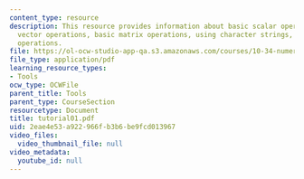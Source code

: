 ```yaml
---
content_type: resource
description: This resource provides information about basic scalar operations, basic
  vector operations, basic matrix operations, using character strings, and basic mathematical
  operations.
file: https://ol-ocw-studio-app-qa.s3.amazonaws.com/courses/10-34-numerical-methods-applied-to-chemical-engineering-fall-2005/2eae4e53a922966fb3b6be9fcd013967_tutorial01.pdf
file_type: application/pdf
learning_resource_types:
- Tools
ocw_type: OCWFile
parent_title: Tools
parent_type: CourseSection
resourcetype: Document
title: tutorial01.pdf
uid: 2eae4e53-a922-966f-b3b6-be9fcd013967
video_files:
  video_thumbnail_file: null
video_metadata:
  youtube_id: null
---
```

